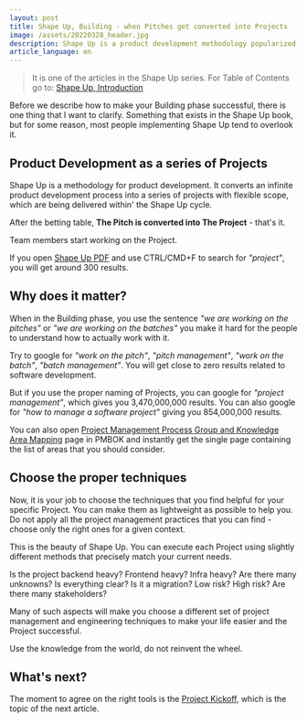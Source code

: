```yaml
---
layout: post
title: Shape Up, Building - when Pitches get converted into Projects
image: /assets/20220328_header.jpg
description: Shape Up is a product development methodology popularized thanks to Ryan Singer, a Head of Product Strategy at Basecamp. I cover the topics not entirely covered in the book to make your implementation of Shape Up much easier. 
article_language: en
---
```


> It is one of the articles in the Shape Up series. For Table of Contents go to: [Shape Up, Introduction](https://rmakara.github.io/Shape-Up-Introduction)

Before we describe how to make your Building phase successful, there is one thing that I want to clarify. Something that exists in the Shape Up book, but for some reason, most people implementing Shape Up tend to overlook it.

## Product Development as a series of Projects

Shape Up is a methodology for product development. It converts an infinite product development process into a series of projects with flexible scope, which are being delivered within' the Shape Up cycle.

After the betting table, __The Pitch is converted into The Project__ - that's it.

Team members start working on the Project.

If you open [Shape Up PDF](https://basecamp.com/shapeup/shape-up.pdf) and use CTRL/CMD+F to search for _"project"_, you will get around 300 results.

## Why does it matter?

When in the Building phase, you use the sentence _"we are working on the pitches"_ or _"we are working on the batches"_ you make it hard for the people to understand how to actually work with it.

Try to google for _"work on the pitch"_, _"pitch management"_, _"work on the batch"_, _"batch management"_. You will get close to zero results related to software development.

But if you use the proper naming of Projects, you can google for _"project management"_, which gives you 3,470,000,000 results. You can also google for _"how to manage a software project"_ giving you 854,000,000 results.

You can also open [Project Management Process Group and Knowledge Area Mapping](https://www.google.com/search?q=project+management+process+group+and+knowledge+area+mapping) page in PMBOK and instantly get the single page containing the list of areas that you should consider.

## Choose the proper techniques

Now, it is your job to choose the techniques that you find helpful for your specific Project. You can make them as lightweight as possible to help you. Do not apply all the project management practices that you can find - choose only the right ones for a given context.

This is the beauty of Shape Up. You can execute each Project using slightly different methods that precisely match your current needs.

Is the project backend heavy? Frontend heavy? Infra heavy? Are there many unknowns? Is everything clear? Is it a migration? Low risk? High risk? Are there many stakeholders? 

Many of such aspects will make you choose a different set of project management and engineering techniques to make your life easier and the Project successful.

Use the knowledge from the world, do not reinvent the wheel. 

## What's next?

The moment to agree on the right tools is the [Project Kickoff](https://rmakara.github.io/Shape-Up-How-to-do-a-Project-Kickoff), which is the topic of the next article.
